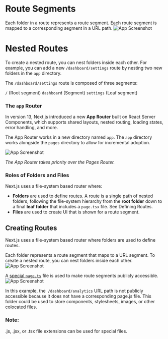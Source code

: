 # Route Segments
Each folder in a route represents a route segment. Each route segment is mapped to a corresponding segment in a URL path.
![App Screenshot](https://nextjs.org/_next/image?url=%2Fdocs%2Fdark%2Froute-segments-to-path-segments.png&w=1920&q=75&dpl=dpl_DCtH3CdUprp1CVB8tivKY8y2wMuB)

# Nested Routes
To create a nested route, you can nest folders inside each other. For example, you can add a new `/dashboard/settings` route by nesting two new folders in the `app` directory.

The `/dashboard/settings` route is composed of three segments:

`/` (Root segment)
`dashboard` (Segment)
`settings` (Leaf segment)

### The `app` Router
In version 13, Next.js introduced a new **App Router** built on React Server Components, which supports shared layouts, nested routing, loading states, error handling, and more.

The App Router works in a new directory named `app`. The `app` directory works alongside the `pages` directory to allow for incremental adoption.

![App Screenshot](https://nextjs.org/_next/image?url=%2Fdocs%2Fdark%2Fnext-router-directories.png&w=1920&q=75&dpl=dpl_DCtH3CdUprp1CVB8tivKY8y2wMuB)

*The App Router takes priority over the Pages Router.*

### Roles of Folders and Files
Next.js uses a file-system based router where:

- **Folders** are used to define routes. A route is a single path of nested folders, following the file-system hierarchy from the **root folder** down to a final **leaf folder** that includes a `page.tsx` file. See Defining Routes.
- **Files** are used to create UI that is shown for a route segment.

## Creating Routes
Next.js uses a file-system based router where folders are used to define routes.

Each folder represents a route segment that maps to a URL segment. To create a nested route, you can nest folders inside each other.
![App Screenshot](https://nextjs.org/_next/image?url=%2Fdocs%2Fdark%2Froute-segments-to-path-segments.png&w=1920&q=75&dpl=dpl_DCtH3CdUprp1CVB8tivKY8y2wMuB)

A [special `page.ts`](https://nextjs.org/docs/app/building-your-application/routing#file-conventions) file is used to make route segments publicly accessible.
![App Screenshot](https://nextjs.org/_next/image?url=%2Fdocs%2Fdark%2Fdefining-routes.png&w=1920&q=75&dpl=dpl_DCtH3CdUprp1CVB8tivKY8y2wMuB)

In this example, the` /dashboard/analytics` URL path is not publicly accessible because it does not have a corresponding page.js file. This folder could be used to store components, stylesheets, images, or other colocated files.

### Note:
.js, .jsx, or .tsx file extensions can be used for special files.